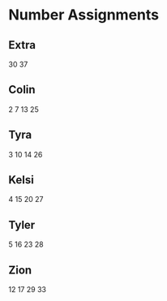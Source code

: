 # Number Assignments

## Extra

30 37

## Colin

2 7 13 25

## Tyra

3 10 14 26

## Kelsi

4 15 20 27

## Tyler

5 16 23 28

## Zion

12 17 29 33
